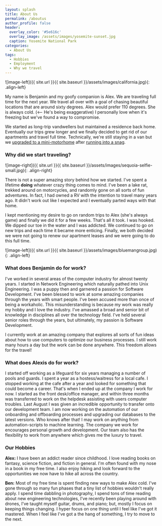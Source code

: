 ```yaml
---
layout: splash
title: About Us
permalink: /aboutus
author_profile: false
header:
  overlay_color: '#5e616c'
  overlay_image: /assets/images/yosemite-sunset.jpg
  caption: Yosemite National Park
categories:
  - About Us
tags:
  - Hobbies
  - Employment
  - Why we travel
---
```


![image-left]({{ site.url }}{{ site.baseurl }}/assets/images/california.jpg){: .align-left}

My name is Benjamin and my goofy companion is Alex.  We are traveling full time for the next year.  We travel all over with a goal of chasing beautiful locations that are around sixty degrees.  Alex would prefer 110 degrees.  She is always cold. (<-- He's being exaggerative)  I personally love when it's freezing but we've found a way to compromise.

We started as long-trip vandwellers but maintained a residence back home.  Eventually our trips grew longer and we finally decided to get rid of our apartments and travel full time.  Technically, we're still staying in a van but we [upgraded to a mini-motorhome](http://chasingsixty.com/vandwelling/rv/pleasure-way-rv-new-home/) after [running into a snag](http://chasingsixty.com/vandwelling/sienna/water-leak/).

### Why did we start traveling?

![image-right]({{ site.url }}{{ site.baseurl }}/assets/images/sequoia-selfie-small.jpg){: .align-right}

There is not a super amazing story behind how we started.  I've spent a lifetime **doing** whatever crazy thing comes to mind.  I've been a lake rat, trekked around on motorcycles, and randomly gone on all sorts of fun adventures.  In fact, I had owned a RV with the intention to travel many years ago.  It didn't work out like I expected and I eventually parted ways with that home.

I kept mentioning my desire to go on random trips to Alex (she's always game) and finally we did it for a few weeks.  That's all it took.  I was hooked.  We dipped our toe in the water and I was addicted.  We continued to go on new trips and each time it became more enticing.  Finally, we both decided we were not going to renew our apartment leases and we were going to do this full time.

![image-left]({{ site.url }}{{ site.baseurl }}/assets/images/bluemangroup.jpg){: .align-left}

### What does Benjamin do for work?

I've worked in several areas of the computer industry for almost twenty years.  I started in Network Engineering which naturally pathed into Unix Engineering.  I was a puppy then and garnered a passion for Software Development.  I've been blessed to work at some amazing companies through the years with smart people.  I've been accused more than once of being a workaholic.  This misunderstanding is because my work was really my hobby and I love the industry.  I've amassed a broad and senior bit of knowledge in disciplines all over the technology field.  I've held several senior roles through the years, but ultimately, my passion is Software Development.

I currently work at an amazing company that explores all sorts of fun ideas about how to use computers to optimize our business processes.  I still work many hours a day but the work can be done anywhere.  This freedom allows for the travel!

### What does Alexis do for work?

I started off working as a lifeguard for six years managing a number of pools and guards. I spent a year as a hostess/waitress for a local cafe. I stopped working at the cafe after a year and looked for something that could become a career. That's when I ended up at the company I work for now. I started as the front desk/office manager, and within three months was transferred to work on the helpdesk assisting with users computer troubles. Last August I was given an incredible opportunity to transfer onto our development team. I am now working on the automation of our onboarding and offboarding processes and upgrading our databases to the latest versions. Who knows after that! I may work on anything from automation-scripts to machine learning. The company we work for encourages personal growth and development. Our team also has the flexibility to work from anywhere which gives me the luxury to travel.

### Our Hobbies

**Alex:** I have been an addict reader since childhood. I love reading books on fantasy, science fiction, and fiction in general. I'm often found with my nose in a book in my free time. I also enjoy hiking and look forward to the opportunities we now have to hike all across the country.

**Ben:** Most of my free time is spent finding new ways to make Alex cold.  I've gone through so many fun phases that a tiny list of hobbies wouldn't really apply.  I spend time dabbling in photography, I spend tons of time reading about new engineering technologies, I've recently been playing around with drones, I've taught myself guitar, drums, and piano; but, mostly I focus on keeping things changing.  I hyper focus on one thing until I feel like I've got it mastered.  When I feel like I've got a the hang of something, I try to move to the next.

<!--
![image-center]({{ site.url }}{{ site.baseurl }}/assets/images/sequoia-selfie-small.jpg){: .align-center}

The image above happens to be **centered**.

And now for a **massively large image**. It also has **no alignment**.

![no-alignment]({{ site.url }}{{ site.baseurl }}/assets/images/image-alignment-1200x4002.jpg)

The image above, though 1200px wide, should not overflow the content area. It should remain contained with no visible disruption to the flow of content.

![image-right]({{ site.url }}{{ site.baseurl }}/assets/images/image-alignment-300x200.jpg){: .align-right}

And now we're going to shift things to the **right align**. Again, there should be plenty of room above, below, and to the left of the image. Just look at him there --- Hey guy! Way to rock that right side. I don't care what the left aligned image says, you look great. Don't let anyone else tell you differently.

In just a bit here, you should see the text start to wrap below the right aligned image and settle in nicely. There should still be plenty of room and everything should be sitting pretty. Yeah --- Just like that. It never felt so good to be right.

And just when you thought we were done, we're going to do them all over again with captions!

<figure class="align-center">
  <img src="{{ site.url }}{{ site.baseurl }}/assets/images/image-alignment-580x300.jpg" alt="">
  <figcaption>Look at 580 x 300 getting some love.</figcaption>
</figure>

The figure above happens to be **centered**. The caption also has a link in it, just to see if it does anything funky.

<figure style="width: 150px" class="align-left">
  <img src="{{ site.url }}{{ site.baseurl }}/assets/images/image-alignment-150x150.jpg" alt="">
  <figcaption>Itty-bitty caption.</figcaption>
</figure>

The rest of this paragraph is filler for the sake of seeing the text wrap around the 150×150 image, which is **left aligned**.

As you can see the should be some space above, below, and to the right of the image. The text should not be creeping on the image. Creeping is just not right. Images need breathing room too. Let them speak like you words. Let them do their jobs without any hassle from the text. In about one more sentence here, we'll see that the text moves from the right of the image down below the image in seamless transition. Again, letting the do it's thing. Mission accomplished!

And now for a **massively large image**. It also has **no alignment**.

<figure style="width: 1200px">
  <img src="{{ site.url }}{{ site.baseurl }}/assets/images/image-alignment-1200x4002.jpg" alt="">
  <figcaption>Massive image comment for your eyeballs.</figcaption>
</figure>

The figure element above has an inline style of `width: 1200px` set which should break it outside of the normal content flow.

<figure style="width: 300px" class="align-right">
  <img src="{{ site.url }}{{ site.baseurl }}/assets/images/image-alignment-300x200.jpg" alt="">
  <figcaption>Feels good to be right all the time.</figcaption>
</figure>

And now we're going to shift things to the **right align**. Again, there should be plenty of room above, below, and to the left of the image. Just look at him there --- Hey guy! Way to rock that right side. I don't care what the left aligned image says, you look great. Don't let anyone else tell you differently.

In just a bit here, you should see the text start to wrap below the right aligned image and settle in nicely. There should still be plenty of room and everything should be sitting pretty. Yeah --- Just like that. It never felt so good to be right.

And that's a wrap, yo! You survived the tumultuous waters of alignment. Image alignment achievement unlocked!-->
